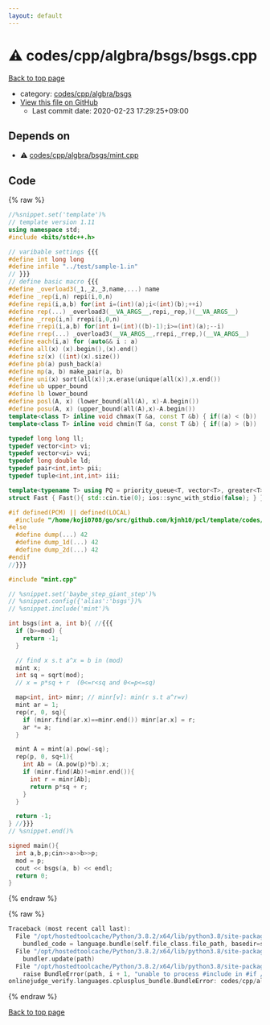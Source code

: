 ```yaml
---
layout: default
---
```


<!-- mathjax config similar to math.stackexchange -->
<script type="text/javascript" async
  src="https://cdnjs.cloudflare.com/ajax/libs/mathjax/2.7.5/MathJax.js?config=TeX-MML-AM_CHTML">
</script>
<script type="text/x-mathjax-config">
  MathJax.Hub.Config({
    TeX: { equationNumbers: { autoNumber: "AMS" }},
    tex2jax: {
      inlineMath: [ ['$','$'] ],
      processEscapes: true
    },
    "HTML-CSS": { matchFontHeight: false },
    displayAlign: "left",
    displayIndent: "2em"
  });
</script>

<script type="text/javascript" src="https://cdnjs.cloudflare.com/ajax/libs/jquery/3.4.1/jquery.min.js"></script>
<script src="https://cdn.jsdelivr.net/npm/jquery-balloon-js@1.1.2/jquery.balloon.min.js" integrity="sha256-ZEYs9VrgAeNuPvs15E39OsyOJaIkXEEt10fzxJ20+2I=" crossorigin="anonymous"></script>
<script type="text/javascript" src="../../../../../assets/js/copy-button.js"></script>
<link rel="stylesheet" href="../../../../../assets/css/copy-button.css" />


# :warning: codes/cpp/algbra/bsgs/bsgs.cpp

<a href="../../../../../index.html">Back to top page</a>

* category: <a href="../../../../../index.html#2470d604da78346d1e94e45c40afd4da">codes/cpp/algbra/bsgs</a>
* <a href="{{ site.github.repository_url }}/blob/master/codes/cpp/algbra/bsgs/bsgs.cpp">View this file on GitHub</a>
    - Last commit date: 2020-02-23 17:29:25+09:00




## Depends on

* :warning: <a href="mint.cpp.html">codes/cpp/algbra/bsgs/mint.cpp</a>


## Code

<a id="unbundled"></a>
{% raw %}
```cpp
//%snippet.set('template')%
// template version 1.11
using namespace std;
#include <bits/stdc++.h>

// varibable settings {{{
#define int long long
#define infile "../test/sample-1.in"
// }}}
// define basic macro {{{
#define _overload3(_1,_2,_3,name,...) name
#define _rep(i,n) repi(i,0,n)
#define repi(i,a,b) for(int i=(int)(a);i<(int)(b);++i)
#define rep(...) _overload3(__VA_ARGS__,repi,_rep,)(__VA_ARGS__)
#define _rrep(i,n) rrepi(i,0,n)
#define rrepi(i,a,b) for(int i=(int)((b)-1);i>=(int)(a);--i)
#define rrep(...) _overload3(__VA_ARGS__,rrepi,_rrep,)(__VA_ARGS__)
#define each(i,a) for (auto&& i : a)
#define all(x) (x).begin(),(x).end()
#define sz(x) ((int)(x).size())
#define pb(a) push_back(a)
#define mp(a, b) make_pair(a, b)
#define uni(x) sort(all(x));x.erase(unique(all(x)),x.end())
#define ub upper_bound
#define lb lower_bound
#define posl(A, x) (lower_bound(all(A), x)-A.begin())
#define posu(A, x) (upper_bound(all(A),x)-A.begin())
template<class T> inline void chmax(T &a, const T &b) { if((a) < (b)) (a) = (b); }
template<class T> inline void chmin(T &a, const T &b) { if((a) > (b)) (a) = (b); }

typedef long long ll;
typedef vector<int> vi;
typedef vector<vi> vvi;
typedef long double ld;
typedef pair<int,int> pii;
typedef tuple<int,int,int> iii;

template<typename T> using PQ = priority_queue<T, vector<T>, greater<T>>;
struct Fast { Fast(){ std::cin.tie(0); ios::sync_with_stdio(false); } } fast;

#if defined(PCM) || defined(LOCAL)
  #include "/home/koji0708/go/src/github.com/kjnh10/pcl/template/codes/lib/dump.hpp"
#else
  #define dump(...) 42
  #define dump_1d(...) 42
  #define dump_2d(...) 42
#endif
//}}}

#include "mint.cpp"

// %snippet.set('baybe_step_giant_step')%
// %snippet.config({'alias':'bsgs'})%
// %snippet.include('mint')%

int bsgs(int a, int b){ //{{{
  if (b>=mod) {
    return -1;
  }

  // find x s.t a^x = b in (mod)
  mint x;
  int sq = sqrt(mod);
  // x = p*sq + r  (0<=r<sq and 0<=p<=sq)

  map<int, int> minr; // minr[v]: min(r s.t a^r=v)
  mint ar = 1;
  rep(r, 0, sq){
    if (minr.find(ar.x)==minr.end()) minr[ar.x] = r;
    ar *= a;
  }

  mint A = mint(a).pow(-sq);
  rep(p, 0, sq+1){
    int Ab = (A.pow(p)*b).x;
    if (minr.find(Ab)!=minr.end()){
      int r = minr[Ab];
      return p*sq + r;
    }
  }

  return -1;
} //}}}
// %snippet.end()%

signed main(){
  int a,b,p;cin>>a>>b>>p;
  mod = p;
  cout << bsgs(a, b) << endl;
  return 0;
}

```
{% endraw %}

<a id="bundled"></a>
{% raw %}
```cpp
Traceback (most recent call last):
  File "/opt/hostedtoolcache/Python/3.8.2/x64/lib/python3.8/site-packages/onlinejudge_verify/docs.py", line 347, in write_contents
    bundled_code = language.bundle(self.file_class.file_path, basedir=self.cpp_source_path)
  File "/opt/hostedtoolcache/Python/3.8.2/x64/lib/python3.8/site-packages/onlinejudge_verify/languages/cplusplus.py", line 68, in bundle
    bundler.update(path)
  File "/opt/hostedtoolcache/Python/3.8.2/x64/lib/python3.8/site-packages/onlinejudge_verify/languages/cplusplus_bundle.py", line 181, in update
    raise BundleError(path, i + 1, "unable to process #include in #if / #ifdef / #ifndef other than include guards")
onlinejudge_verify.languages.cplusplus_bundle.BundleError: codes/cpp/algbra/bsgs/bsgs.cpp: line 42: unable to process #include in #if / #ifdef / #ifndef other than include guards

```
{% endraw %}

<a href="../../../../../index.html">Back to top page</a>

